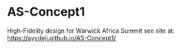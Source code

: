 # AS-Concept1
High-Fidelity design for Warwick Africa Summit
see site at: https://ayydeji.github.io/AS-Concept1/
